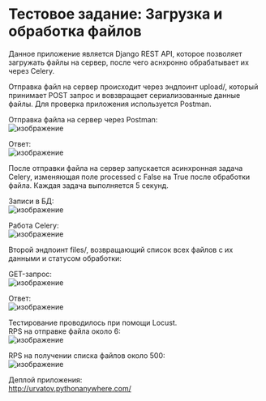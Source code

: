 # Тестовое задание: Загрузка и обработка файлов
 
Данное приложение является Django REST API, которое позволяет загружать файлы на сервер, после чего аснхронно обрабатывает их через Celery.  

Отправка файл на сервер происходит через эндпоинт upload/, который принимает POST запрос и вовзвращает сериализованные данные файлы. Для проверка приложения используется Postman.  

Отправка файла на сервер через Postman:  
![изображение](https://github.com/Urvatov/test-task-picasso/assets/117490456/0f4ef440-2d8e-4c8b-a14d-a3d864310e1d)  

Ответ:  
![изображение](https://github.com/Urvatov/test-task-picasso/assets/117490456/ef78d817-9a28-45e5-937d-c9c77f08f1f6)  

После отправки файла на сервер запускается асинхронная задача Celery, изменяющая поле processed с False на True после обработки файла.
Каждая задача выполняется 5 секунд.  

Записи в БД:  
![изображение](https://github.com/Urvatov/test-task-picasso/assets/117490456/c3ba0cca-ac99-44d4-810a-1910f747cb91)  

Работа Celery:  
![изображение](https://github.com/Urvatov/test-task-picasso/assets/117490456/a15a6718-f5d7-4b82-ba9c-e5520e4af425)  

Второй эндпоинт files/, возвращающий список всех файлов с их данными и статусом обработки:  

GET-запрос:  
![изображение](https://github.com/Urvatov/test-task-picasso/assets/117490456/f8e9c396-9652-4555-83ba-aa844518f930)  

Ответ:  
![изображение](https://github.com/Urvatov/test-task-picasso/assets/117490456/f521e829-f709-44b8-ad78-bb9c67e0dbf7)  

Тестирование проводилось при помощи Locust.  
RPS на отправке файла около 6:  
![изображение](https://github.com/Urvatov/test-task-picasso/assets/117490456/e0c59b9e-5eff-45e0-83d4-eddb25011c1c)  

RPS на получении списка файлов около 500:  
![изображение](https://github.com/Urvatov/test-task-picasso/assets/117490456/0a7d08c3-413e-4968-9ec5-06316dcedecb)




Деплой приложения:  
http://urvatov.pythonanywhere.com/




